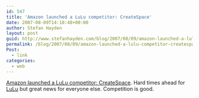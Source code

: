 ```yaml
---
id: 547
title: 'Amazon launched a LuLu competitor: CreateSpace'
date: 2007-08-09T14:10:48+00:00
author: Stefan Hayden
layout: post
guid: http://www.stefanhayden.com/blog/2007/08/09/amazon-launched-a-lulu-competitor-createspace/
permalink: /blog/2007/08/09/amazon-launched-a-lulu-competitor-createspace/
Post:
  - link
categories:
  - web
---
```

<a href="http://www.createspace.com/">Amazon launched a LuLu competitor: CreateSpace</a>. Hard times ahead for <a href="http://www.lulu.com/">LuLu</a> but great news for everyone else. Competition is good.
